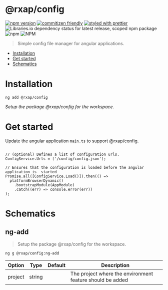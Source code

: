 @rxap/config
======

[![npm version](https://img.shields.io/npm/v/@rxap/config?style=flat-square)](https://www.npmjs.com/package/@rxap/config)
[![commitizen friendly](https://img.shields.io/badge/commitizen-friendly-brightgreen.svg?style=flat-square)](https://commitizen.github.io/cz-cli/)
[![styled with prettier](https://img.shields.io/badge/styled_with-prettier-ff69b4.svg?style=flat-square)](https://github.com/prettier/prettier)
![Libraries.io dependency status for latest release, scoped npm package](https://img.shields.io/librariesio/release/npm/@rxap/config)
![npm](https://img.shields.io/npm/dm/@rxap/config)
![NPM](https://img.shields.io/npm/l/@rxap/config)

> Simple config file manager for angular applications.

- [Installation](#installation)
- [Get started](#get-started)
- [Schematics](#schematics)

# Installation

```
ng add @rxap/config
```

*Setup the package @rxap/config for the workspace.*

# Get started

Update the angular application `main.ts` to support @rxap/config.

```

// (optional) Defines a list of configuration urls.
ConfigService.Urls = ['/config/config.json'];

// Ensures that the configuration is loaded before the angular application is  started
Promise.all([ConfigService.Load()]).then(() =>
  platformBrowserDynamic()
    .bootstrapModule(AppModule)
    .catch((err) => console.error(err))
);

```


# Schematics

## ng-add
> Setup the package @rxap/config for the workspace.

```
ng g @rxap/config:ng-add
```

Option | Type | Default | Description
--- | --- | --- | ---
project | string |  | The project where the environment feature should be added


